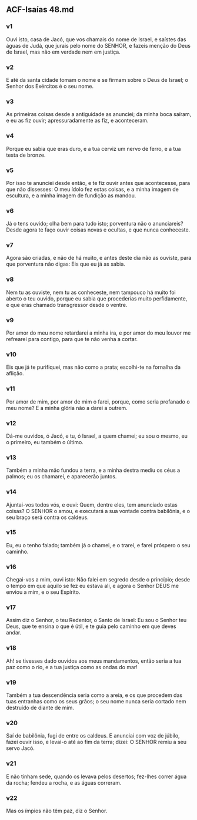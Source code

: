 ## ACF-Isaías 48.md
### v1
 Ouvi isto, casa de Jacó, que vos chamais do nome de Israel, e saístes das águas de Judá, que jurais pelo nome do SENHOR, e fazeis menção do Deus de Israel, mas não em verdade nem em justiça.
### v2
 E até da santa cidade tomam o nome e se firmam sobre o Deus de Israel; o Senhor dos Exércitos é o seu nome.
### v3
 As primeiras coisas desde a antiguidade as anunciei; da minha boca saíram, e eu as fiz ouvir; apressuradamente as fiz, e aconteceram.
### v4
 Porque eu sabia que eras duro, e a tua cerviz um nervo de ferro, e a tua testa de bronze.
### v5
 Por isso te anunciei desde então, e te fiz ouvir antes que acontecesse, para que não dissesses: O meu ídolo fez estas coisas, e a minha imagem de escultura, e a minha imagem de fundição as mandou.
### v6
 Já o tens ouvido; olha bem para tudo isto; porventura não o anunciareis? Desde agora te faço ouvir coisas novas e ocultas, e que nunca conheceste.
### v7
 Agora são criadas, e não de há muito, e antes deste dia não as ouviste, para que porventura não digas: Eis que eu já as sabia.
### v8
 Nem tu as ouviste, nem tu as conheceste, nem tampouco há muito foi aberto o teu ouvido, porque eu sabia que procederias muito perfidamente, e que eras chamado transgressor desde o ventre.
### v9
 Por amor do meu nome retardarei a minha ira, e por amor do meu louvor me refrearei para contigo, para que te não venha a cortar.
### v10
 Eis que já te purifiquei, mas não como a prata; escolhi-te na fornalha da aflição.
### v11
 Por amor de mim, por amor de mim o farei, porque, como seria profanado o meu nome? E a minha glória não a darei a outrem.
### v12
 Dá-me ouvidos, ó Jacó, e tu, ó Israel, a quem chamei; eu sou o mesmo, eu o primeiro, eu também o último.
### v13
 Também a minha mão fundou a terra, e a minha destra mediu os céus a palmos; eu os chamarei, e aparecerão juntos.
### v14
 Ajuntai-vos todos vós, e ouvi: Quem, dentre eles, tem anunciado estas coisas? O SENHOR o amou, e executará a sua vontade contra babilônia, e o seu braço será contra os caldeus.
### v15
 Eu, eu o tenho falado; também já o chamei, e o trarei, e farei próspero o seu caminho.
### v16
 Chegai-vos a mim, ouvi isto: Não falei em segredo desde o princípio; desde o tempo em que aquilo se fez eu estava ali, e agora o Senhor DEUS me enviou a mim, e o seu Espírito.
### v17
 Assim diz o Senhor, o teu Redentor, o Santo de Israel: Eu sou o Senhor teu Deus, que te ensina o que é útil, e te guia pelo caminho em que deves andar.
### v18
 Ah! se tivesses dado ouvidos aos meus mandamentos, então seria a tua paz como o rio, e a tua justiça como as ondas do mar!
### v19
 Também a tua descendência seria como a areia, e os que procedem das tuas entranhas como os seus grãos; o seu nome nunca seria cortado nem destruído de diante de mim.
### v20
 Saí de babilônia, fugi de entre os caldeus. E anunciai com voz de júbilo, fazei ouvir isso, e levai-o até ao fim da terra; dizei: O SENHOR remiu a seu servo Jacó.
### v21
 E não tinham sede, quando os levava pelos desertos; fez-lhes correr água da rocha; fendeu a rocha, e as águas correram.
### v22
 Mas os ímpios não têm paz, diz o Senhor.
